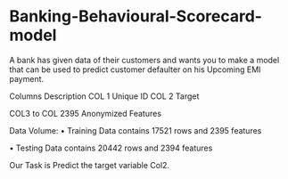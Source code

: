 # Banking-Behavioural-Scorecard-model
A bank has given data of their customers and wants you to make a model that can be used to predict customer defaulter on his Upcoming EMI payment.


Columns Description
COL 1 Unique ID
COL 2 Target

COL3 to COL 2395 Anonymized Features

Data Volume:
• Training Data contains 17521 rows and 2395 features

• Testing Data contains 20442 rows and 2394 features

Our Task is Predict the target variable Col2.
